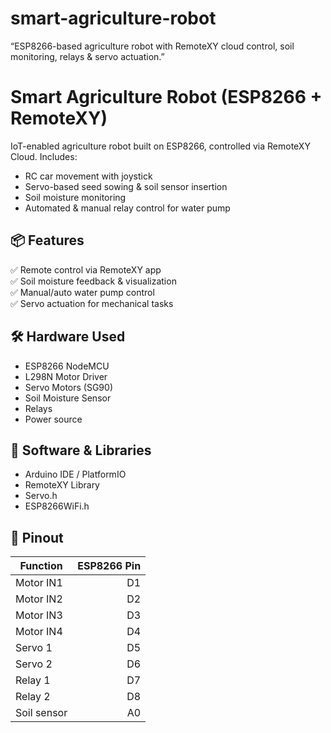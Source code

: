 # smart-agriculture-robot
“ESP8266-based agriculture robot with RemoteXY cloud control, soil monitoring, relays &amp; servo actuation.”

# Smart Agriculture Robot (ESP8266 + RemoteXY)

IoT-enabled agriculture robot built on ESP8266, controlled via RemoteXY Cloud.
Includes:
- RC car movement with joystick
- Servo-based seed sowing & soil sensor insertion
- Soil moisture monitoring
- Automated & manual relay control for water pump

## 📦 Features
✅ Remote control via RemoteXY app  
✅ Soil moisture feedback & visualization  
✅ Manual/auto water pump control  
✅ Servo actuation for mechanical tasks

## 🛠 Hardware Used
- ESP8266 NodeMCU
- L298N Motor Driver
- Servo Motors (SG90)
- Soil Moisture Sensor
- Relays
- Power source

## 🧰 Software & Libraries
- Arduino IDE / PlatformIO
- RemoteXY Library
- Servo.h
- ESP8266WiFi.h

## 📌 Pinout
| Function       | ESP8266 Pin |
|----------------|------------:|
| Motor IN1      | D1          |
| Motor IN2      | D2          |
| Motor IN3      | D3          |
| Motor IN4      | D4          |
| Servo 1        | D5          |
| Servo 2        | D6          |
| Relay 1        | D7          |
| Relay 2        | D8          |
| Soil sensor    | A0          |
